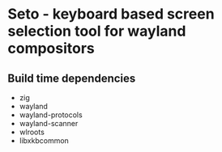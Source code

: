 # Seto - keyboard based screen selection tool for wayland compositors

## Build time dependencies

- zig
- wayland
- wayland-protocols
- wayland-scanner
- wlroots
- libxkbcommon
